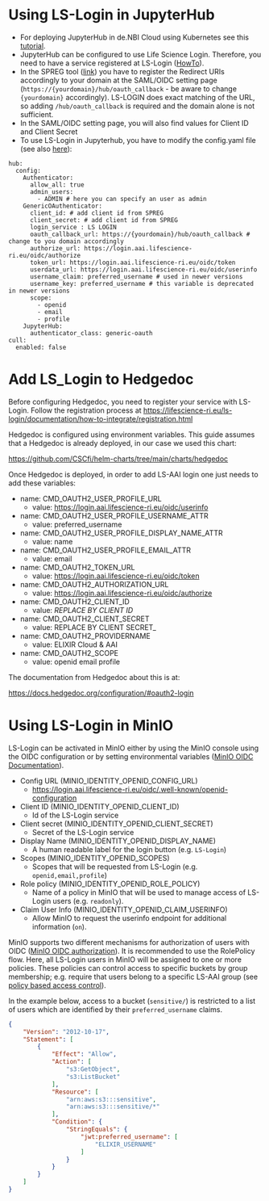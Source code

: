 # Using LS-Login in JupyterHub

* For deploying JupyterHub in de.NBI Cloud using Kubernetes see this [tutorial](https://cloud.denbi.de/wiki/Tutorials/JupyterHub/).
* JupyterHub can be configured to use Life Science Login. Therefore, you need to have a service registered at LS-Login ([HowTo](https://docs.google.com/document/d/17pNXM_psYOP5rWF302ObAJACsfYnEWhjvxAHzcjvfIE/edit?tab=t.0#heading=h.suudoy1bqtvm)).
* In the SPREG tool ([link](https://services.aai.lifescience-ri.eu/spreg)) you have to register the Redirect URIs accordingly to your domain at the SAML/OIDC setting page (`https://{yourdomain}/hub/oauth_callback` - be aware to change `{yourdomain}` accordingly). LS-LOGIN does exact matching of the URL, so adding `/hub/oauth_callback` is required and the domain alone is not sufficient.
* In the SAML/OIDC setting page, you will also find values for Client ID and Client Secret
* To use LS-Login in Jupyterhub, you have to modify the config.yaml file (see also [here](https://z2jh.jupyter.org/en/stable/administrator/authentication.html)):

```
hub:
  config:
    Authenticator:
      allow_all: true
      admin_users:
        - ADMIN # here you can specify an user as admin
    GenericOAuthenticator:
      client_id: # add client id from SPREG
      client_secret: # add client id from SPREG
      login_service : LS LOGIN
      oauth_callback_url: https://{yourdomain}/hub/oauth_callback # change to you domain accordingly
      authorize_url: https://login.aai.lifescience-ri.eu/oidc/authorize
      token_url: https://login.aai.lifescience-ri.eu/oidc/token
      userdata_url: https://login.aai.lifescience-ri.eu/oidc/userinfo
      username_claim: preferred_username # used in newer versions
      username_key: preferred_username # this variable is deprecated in newer versions
      scope: 
        - openid
        - email
        - profile
    JupyterHub:
      authenticator_class: generic-oauth
cull:
  enabled: false

```

# Add LS_Login to Hedgedoc

Before configuring Hedgedoc, you need to register your service with LS-Login. Follow the registration process at https://lifescience-ri.eu/ls-login/documentation/how-to-integrate/registration.html

Hedgedoc is configured using environment variables. This guide assumes that a Hedgedoc is already deployed, in our case we used this chart:

https://github.com/CSCfi/helm-charts/tree/main/charts/hedgedoc

Once Hedgedoc is deployed, in order to add LS-AAI login one just needs to add these variables:

- name: CMD_OAUTH2_USER_PROFILE_URL
  - value: https://login.aai.lifescience-ri.eu/oidc/userinfo
- name: CMD_OAUTH2_USER_PROFILE_USERNAME_ATTR
  - value: preferred_username
- name: CMD_OAUTH2_USER_PROFILE_DISPLAY_NAME_ATTR
  - value: name
- name: CMD_OAUTH2_USER_PROFILE_EMAIL_ATTR
  - value: email
- name: CMD_OAUTH2_TOKEN_URL
  - value: https://login.aai.lifescience-ri.eu/oidc/token
- name: CMD_OAUTH2_AUTHORIZATION_URL
  - value: https://login.aai.lifescience-ri.eu/oidc/authorize
- name: CMD_OAUTH2_CLIENT_ID
  - value: _REPLACE BY CLIENT ID_
- name: CMD_OAUTH2_CLIENT_SECRET
  - value: REPLACE BY CLIENT SECRET_
- name: CMD_OAUTH2_PROVIDERNAME
  - value: ELIXIR Cloud & AAI
- name: CMD_OAUTH2_SCOPE
  - value: openid email profile
  
The documentation from Hedgedoc about this is at:

https://docs.hedgedoc.org/configuration/#oauth2-login

# Using LS-Login in MinIO

LS-Login can be activated in MinIO either by using the MinIO console using the OIDC configuration or by setting environmental variables ([MinIO OIDC Documentation](https://min.io/docs/minio/linux/operations/external-iam/configure-openid-external-identity-management.html)).


- Config URL (MINIO_IDENTITY_OPENID_CONFIG_URL)
  - https://login.aai.lifescience-ri.eu/oidc/.well-known/openid-configuration
- Client ID (MINIO_IDENTITY_OPENID_CLIENT_ID)
  - Id of the LS-Login service
- Client secret (MINIO_IDENTITY_OPENID_CLIENT_SECRET)
  - Secret of the LS-Login service
- Display Name (MINIO_IDENTITY_OPENID_DISPLAY_NAME)
  - A human readable label for the login button (e.g. `LS-Login`)
- Scopes (MINIO_IDENTITY_OPENID_SCOPES)
  - Scopes that will be requested from LS-Login (e.g. `openid,email,profile`)
- Role policy (MINIO_IDENTITY_OPENID_ROLE_POLICY)
  - Name of a policy in MinIO that will be used to manage access of LS-Login users (e.g. `readonly`).
- Claim User Info (MINIO_IDENTITY_OPENID_CLAIM_USERINFO)
  - Allow MinIO to request the userinfo endpoint for additional information (`on`).

MinIO supports two different mechanisms for authorization of users with OIDC ([MinIO OIDC authorization](https://min.io/docs/minio/linux/administration/identity-access-management/oidc-access-management.html#minio-external-identity-management-openid)). It is recommended to use the RolePolicy flow. Here, all LS-Login users in MinIO will be assigned to one or more policies. These policies can control access to specific buckets by group membership; e.g. require that users belong to a specific LS-AAI group (see [policy based access control](https://min.io/docs/minio/linux/administration/identity-access-management/policy-based-access-control.html#tag-based-policy-conditions)).

In the example below, access to a bucket (`sensitive/`) is restricted to a list of users which are identified by their `preferred_username` claims. 

```json
{
    "Version": "2012-10-17",
    "Statement": [
        {
            "Effect": "Allow",
            "Action": [
                "s3:GetObject",
                "s3:ListBucket"
            ],
            "Resource": [
                "arn:aws:s3:::sensitive",
                "arn:aws:s3:::sensitive/*"
            ],
            "Condition": {
                "StringEquals": {
                    "jwt:preferred_username": [
                        "ELIXIR_USERNAME"
                    ]
                }
            }
        }
    ]
}
```